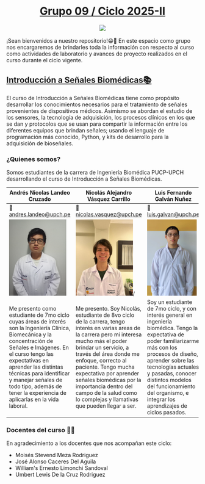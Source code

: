 <h1 align="center"><ins>Grupo 09 / Ciclo 2025-II </ins></h1>

<p align="center">
  <img src="Otros/2016-07-29-myo-emg_thumb.gif"/>
</p>

¡Sean bienvenidos a nuestro repositorio!😁🙌 En este espacio como grupo nos encargaremos de brindarles toda la información con respecto al curso como actividades de laboratorio y avances de proyecto realizados en el curso durante el ciclo vigente.

## <ins>Introducción a Señales Biomédicas📚</ins> 

El curso de Introducción a Señales Biomédicas tiene como propósito desarrollar los conocimientos necesarios para el tratamiento de señales provenientes de dispositivos médicos. Asimismo se abordan el estudio de los sensores, la tecnología de adquisición, los procesos clínicos en los que se dan y protocolos que se usan para compartir la información entre los diferentes equipos que brindan señales; usando el lenguaje de programación más conocido, Python, y kits de desarrollo para la adquisición de bioseñales.

### ¿Quienes somos?
Somos estudiantes de la carrera de Ingeniería Biomédica PUCP-UPCH desarrollando el curso de Introducción a Señales Biomédicas.

| Andrés Nicolas Landeo Cruzado  | Nicolás Alejandro Vásquez Carrillo | Luis Fernando Galván Nuñez | Diego Fabrizio Munayco Saravia |
|----------|----------|----------|----------| 
| 📧 andres.landeo@upch.pe | 📧 nicolas.vasquez@upch.pe | 📧 luis.galvan@upch.pe | 📧 diego.munayco@upch.pe |
| <img src="Otros/Andres.jpg" width='150' height='200'/> | <img src="Otros/pfp.jpg" width='150' height='200'>/| <img src="Otros/Luis.jpeg" width='130' height='200'/> | <img src="Otros/Diego.jpg" width='150' height='200'/> |
| Me presento como estudiante de 7mo ciclo cuyas áreas de interés son la Ingeniería Clínica, Biomecánica y la concentración de Señales e Imágenes. En el curso tengo las expectativas en aprender las distintas técnicas para identificar y manejar señales de todo tipo, además de tener la experiencia de aplicarlas en la vida laboral. | Me presento. Soy Nicolás, estudiante de 8vo ciclo de la carrera, tengo interés en varias areas de la carrera pero mi interesa mucho más el poder brindar un servicio, a través del área donde me enfoque, correcto al paciente. Tengo mucha expectativa por aprender señales biomédicas por la importancia dentro del campo de la salud como lo complejas y llamativas que pueden llegar a ser.  | Soy un estudiante de 7mo ciclo, y con interés general en ingeniería biomédica. Tengo la expectativa de poder familiarizarme más con los procesos de diseño, aprender sobre las tecnologías actuales y pasadas, conocer distintos modelos del funcionamiento del organismo, e integrar los aprendizajes de ciclos pasados. | Soy estudiante de 7mo ciclo, mis áreas de interés son Biomecánica e Ingeniería clínica. Tengo experiencia en modelado 3D y me gustaría aprender sobre procesamiento de señales para tener una mayor visión de la carrera. |

### Docentes del curso 🧑‍🏫
En agradecimiento a los docentes que nos acompañan este ciclo: 
- Moisés Stevend Meza Rodriguez
- José Alonso Caceres Del Aguila
- William's Ernesto Limonchi Sandoval
- Umbert Lewis De la Cruz Rodriguez


